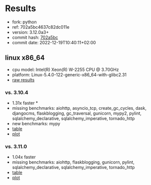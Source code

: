# Results

- fork: python
- ref: 702a5bc4637c82dc011e
- version: 3.12.0a3+
- commit hash: [702a5bc](https://github.com/python/cpython/commit/702a5bc)
- commit date: 2022-12-19T10:40:11+02:00

## linux x86_64

- cpu model: Intel(R) Xeon(R) W-2255 CPU @ 3.70GHz
- platform: Linux-5.4.0-122-generic-x86_64-with-glibc2.31
- [raw results](bm-20221219-linux-x86_64-python-702a5bc4637c82dc011e-3.12.0a3%2B-702a5bc.json)

### vs. 3.10.4

- 1.31x faster \*
- missing benchmarks: aiohttp, asyncio_tcp, create_gc_cycles, dask, djangocms, flaskblogging, gc_traversal, gunicorn, mypy2, pylint, sqlalchemy_declarative, sqlalchemy_imperative, tornado_http
- new benchmarks: mypy
- [table](bm-20221219-linux-x86_64-python-702a5bc4637c82dc011e-3.12.0a3%2B-702a5bc-vs-3.10.4.md)
- [plot](bm-20221219-linux-x86_64-python-702a5bc4637c82dc011e-3.12.0a3%2B-702a5bc-vs-3.10.4.png)

### vs. 3.11.0

- 1.04x faster
- missing benchmarks: aiohttp, flaskblogging, gunicorn, pylint, sqlalchemy_declarative, sqlalchemy_imperative, tornado_http
- [table](bm-20221219-linux-x86_64-python-702a5bc4637c82dc011e-3.12.0a3%2B-702a5bc-vs-3.11.0.md)
- [plot](bm-20221219-linux-x86_64-python-702a5bc4637c82dc011e-3.12.0a3%2B-702a5bc-vs-3.11.0.png)

